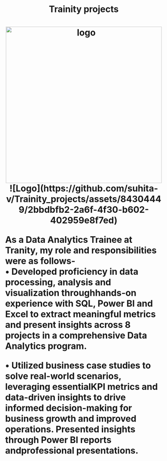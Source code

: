 <h1 align='center'>Trainity projects<h1>
<p align="center">
    <img width="500" src="images/logo.gif" alt="logo"> ![Logo](https://github.com/suhita-v/Trainity_projects/assets/84304449/2bbdbfb2-2a6f-4f30-b602-402959e8f7ed)

As a Data Analytics Trainee at Tranity, my role and responsibilities were as follows- <br>
• Developed proficiency in data processing, analysis and visualization throughhands-on experience with SQL, Power BI and Excel to extract meaningful metrics and present insights across 8 projects in a comprehensive Data Analytics program.

• Utilized business case studies to solve real-world scenarios, leveraging essentialKPI metrics and data-driven insights to drive informed decision-making for business growth and improved operations. Presented insights through Power BI reports andprofessional presentations.
